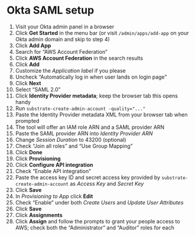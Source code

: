 # Okta SAML setup

1. Visit your Okta admin panel in a browser
2. Click **Get Started** in the menu bar (or visit `/admin/apps/add-app` on your Okta admin domain and skip to step 4)
3. Click **Add App**
4. Search for &ldquo;AWS Account Federation&rdquo;
5. Click **AWS Account Federation** in the search results
6. Click **Add**
7. Customize the _Application label_ if you please
8. Uncheck &ldquo;Automatically log in when user lands on login page&rdquo;
9. Click **Next**
10. Select &ldquo;SAML 2.0&rdquo;
11. Click **Identity Provider metadata**; keep the browser tab this opens handy
12. Run `substrate-create-admin-account -quality="..."`
13. Paste the Identity Provider metadata XML from your browser tab when prompted
14. The tool will offer an IAM role ARN and a SAML provider ARN
15. Paste the SAML provider ARN into _Identity Provider ARN_
16. Change _Session Duration_ to 43200 (optional)
17. Check &ldquo;Join all roles&rdquo; and &ldquo;Use Group Mapping&rdquo;
17. Click **Done**
18. Click **Provisioning**
19. Click **Configure API integration**
20. Check &ldquo;Enable API integration&rdquo;
21. Paste the access key ID and secret access key provided by `substrate-create-admin-account` as _Access Key_ and _Secret Key_
22. Click **Save**
23. In _Provisioning to App_ click **Edit**
24. Check &ldquo;Enable&rdquo; under both _Create Users_ and _Update User Attributes_
25. Click **Save**
26. Click **Assignments**
27. Click **Assign** and follow the prompts to grant your people access to AWS; check both the &ldquo;Administrator&rdquo; and &ldquo;Auditor&rdquo; roles for each
